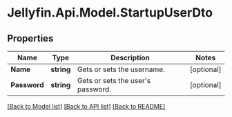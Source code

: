 
# Jellyfin.Api.Model.StartupUserDto

## Properties

Name | Type | Description | Notes
------------ | ------------- | ------------- | -------------
**Name** | **string** | Gets or sets the username. | [optional] 
**Password** | **string** | Gets or sets the user&#39;s password. | [optional] 

[[Back to Model list]](../README.md#documentation-for-models)
[[Back to API list]](../README.md#documentation-for-api-endpoints)
[[Back to README]](../README.md)


